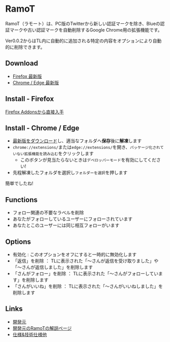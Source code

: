# RamoT

RamoT（ラモート）は、PC版のTwitterから新しい認証マークを除き、Blueの認証マークや古い認証マークを自動削除するGoogle Chrome用の拡張機能です。

Ver0.0.2からはTL内に自動的に追加される特定の内容をオプションにより自動的に削除できます。

## Download

* [Firefox 最新版](https://github.com/ganohr/RamoT/blob/99476c7c90ab7a86eeadf9cdce176b61152b2862/firefox/release/RamoT.zip)
* [Chrome / Edge 最新版](https://github.com/ganohr/RamoT/raw/88f04000a6a5ffe11974de6d3de1e38e891c3289/release/RamoT.zip)

## Install - Firefox

[Firefox Addonsから直接入手](https://addons.mozilla.org/ja/firefox/addon/ramot/)

## Install - Chrome / Edge

* [最新版をダウンロード](https://github.com/ganohr/RamoT/raw/88f04000a6a5ffe11974de6d3de1e38e891c3289/release/RamoT.zip)し、適当なフォルダへ**保存**後に**解凍**します
* `chrome://extensions/`または`edge://extensions/`を開き、`パッケージ化されていない拡張機能を読み込む`をクリックします
  * このボタンが見当たらないときは`デベロッパーモード`を有効にしてください!
* 先程解凍したフォルダを選択し`フォルダーを選択`を押します

簡単でしたね!

## Functions

* フォロー関連の不要なラベルを削除
 * あなたがフォローしているユーザーにフォローされています
 * あなたとこのユーザーには同じ相互フォローがいます

## Options

* 有効化 : このオプションをオフにすると一時的に無効化します
* 「返信」を削除 ： TLに表示された「～さんが返信を受け取りました」や「～さんが返信しました」を削除します
* 「さんがフォロー」を削除 ： TLに表示された「～さんがフォローしています」を削除します
* 「さんがいいね」を削除 ： TLに表示された「～さんがいいねしました」を削除します

## Links
* [開発元](https://ganohr.net/)
* [開発元のRamoTの解説ページ](https://ganohr.net/blog/ramot)
* [仕様&技術仕様他](https://ganohr.net/blog/remove-all-verificated-marks-from-twitter-without-official-marks/)
